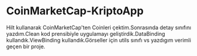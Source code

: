 # CoinMarketCap-KriptoApp
Hilt kullanarak CoinMarketCap'ten Coinleri çektim.Sonrasında detay sınıfını yazdım.Clean kod prensibiyle uygulamayı 
geliştirdik.DataBinding kullandık.ViewBinding kullandık.Görseller için utils sınıfı vs yazdıgım verimli geçen bir proje.
